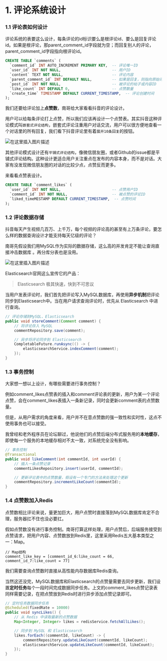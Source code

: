 # 1. 评论系统设计

### 1.1  评论表如何设计

评论系统的表要这么设计，每条评论的id标识要么是根评论id、要么是回复评论id。如果是根评论，那parent_comment_id字段就为空；而回复别人的评论，parent_comment_id字段指向根评论id。

```sql
CREATE TABLE `comments` (
  `comment_id` INT AUTO_INCREMENT PRIMARY KEY,  -- 评论唯一ID
  `user_id` INT NOT NULL,                       -- 用户ID
  `content` TEXT NOT NULL,                      -- 评论内容
  `parent_comment_id` INT DEFAULT NULL,         -- 如果是回复，则指向原始评论ID
  `post_id` INT NOT NULL,                       -- 被评论的帖子或内容ID
  `like_count` INT DEFAULT 0,                   -- 点赞数量
  `create_time` TIMESTAMP DEFAULT CURRENT_TIMESTAMP,  -- 评论创建时间
);
```

我们还要给评论加上**点赞数**，南哥给大家看看抖音的评论设计。

用户可以给每条评论打上点赞，所以我们应该再设计一个点赞表。其实抖音这种评论模式叫`嵌套式评论结构`，嵌套式评论注重用户对话交流，用户可以很方便地查看一个对话里的所有回复，我们看下抖音评论里有着`展开10条回复`的按钮。

![在这里插入图片描述](https://i-blog.csdnimg.cn/direct/79d91b0678b640ca9fb1836a52520f80.png#pic_center)


其他评论模式设计还有`平铺式评论结构`，像微信朋友圈，或者Github的issue都是平铺式评论结构。这种设计更适合用户关注重点在发布的内容本身，而不是对话。大家有没发现微信朋友圈的对话的比较少点，点赞反而更多。

来看看点赞表设计。

```sql
CREATE TABLE `comment_likes` (
  `user_id` INT NOT NULL,                       -- 点赞用户ID
  `comment_id` INT NOT NULL,                    -- 被点赞的评论ID
  `liked_timeMESTAMP DEFAULT CURRENT_TIMESTAMP,  -- 点赞时间
);
```



### 1.2 评论数据存储 

抖音每天产生视频几百万、上千万，每个视频的评论高的甚至有上万条评论，要怎么样的数据查询设计才能支持每天亿级的评论？

南哥先假设我们用MySQL作为实际的数据存储，这么高的并发肯定不能让查询直接冲击数据库 。再分库分表也是没用。

![在这里插入图片描述](https://i-blog.csdnimg.cn/direct/76078c6593ff442aba00598672a84258.png#pic_center)


Elasticsearch官网这么宣传它的产品：

> Elasticsearch 极其快速，快到不可思议

当用户发表评论时，我们首先把评论写入MySQL数据库，再使用**异步机制**把评论同步到Elasticsearch中。当在用户请求查询评论时，优先从 Elasticsearch 中进行查询。

```java
// 评论存储到MySQL、Elasticsearch
public void storeComment(Comment comment) {
    // 将评论存入 MySQL
    commentRepository.save(comment);

    // 异步将评论同步到 Elasticsearch
    CompletableFuture.runAsync(() -> {
        elasticsearchService.indexComment(comment);
    });
}
```

### 1.3 事务控制

大家想一想以上设计，有哪些需要进行事务控制？

例如comment_likes点赞表的插入和comment评论表的更新，用户为某一个评论点赞，会在comment_likes表插入一条新记录，同时会更新comment表的点赞数量。

但是，从用户需求的角度来看，用户并不在意点赞数的强一致性和实时性，这点不使用事务也可以接受。

我曾经和老外程序员在论坛聊过，他说他们的点赞后端分布式服务用的**本地缓存**，即使每一个服务的本地缓存相对不太一致，对系统完全没有影响。

```java
// 事务控制
@Transactional
public void likeComment(int commentId, int userId) {
    // 插入一条点赞记录
    commentLikesRepository.insert(userId, commentId);

    // 更新评论表中的点赞数量，假设有一个专门的方法来处理这个更新
    commentRepository.incrementLikeCount(commentId);
}
```

### 1.4 点赞数加入Redis

点赞数相比评论来说，量更加巨大，用户点赞时直接落到MySQL数据库肯定不合理，服务器扛不住也没必要扛。

假如点赞数没有进行事务控制。南哥打算这样处理，用户点赞后，后端服务接受到点赞请求，把用户内容、点赞数放到Redis里，这里采用Redis五大基本类型之一：Map。

```shell
// Map结构
comment_like_key = [comment_id_6:like_count = 66, comment_id_7:like_count = 77]
```

我们需要查询点赞数时直接从高性能内存数据库Redis查询。

当然这还没完，MySQL数据库和Elasticsearch的点赞量需要去同步更新，我们设置**定时任务**每个一段时间完成数据同步任务。上文的comment_likes点赞记录表同样需要记录，在把点赞放到Redis时进行异步添加点赞记录即可。

```java
// 定时任务数据同步任务
@Scheduled(fixedRate = 10000)
public void syncLikes() {
    // 从 Redis 中读取最新的点赞数据
    Map<Integer, Integer> likes = redisService.fetchAllLikes();

    // 同步到 MySQL 和 Elasticsearch
    likes.forEach((commentId, likeCount) -> {
        commentRepository.updateLikeCount(commentId, likeCount);
        elasticsearchService.updateLikeCount(commentId, likeCount);
    });
}
```